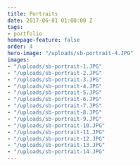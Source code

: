 ```yaml
---
title: Portraits
date: 2017-06-01 01:00:00 Z
tags:
- portfolio
homepage-feature: false
order: 4
hero-image: "/uploads/sb-portrait-4.JPG"
images:
- "/uploads/sb-portrait-1.JPG"
- "/uploads/sb-portrait-2.JPG"
- "/uploads/sb-portrait-3.JPG"
- "/uploads/sb-portrait-4.JPG"
- "/uploads/sb-portrait-5.JPG"
- "/uploads/sb-portrait-6.JPG"
- "/uploads/sb-portrait-7.JPG"
- "/uploads/sb-portrait-8.JPG"
- "/uploads/sb-portrait-9.JPG"
- "/uploads/sb-portrait-10.JPG"
- "/uploads/sb-portrait-11.JPG"
- "/uploads/sb-portrait-12.JPG"
- "/uploads/sb-portrait-13.JPG"
- "/uploads/sb-portrait-14.JPG"
---
```

